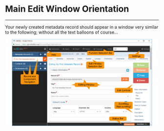 # Main Edit Window Orientation
---
Your newly created metadata record should appear in a window very similar to the following; without all the text balloons of course...

![](/assets/get-started/orientation-main-window.png)

